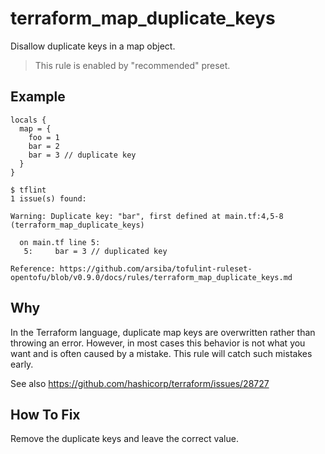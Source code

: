 # terraform_map_duplicate_keys

Disallow duplicate keys in a map object.

> This rule is enabled by "recommended" preset.

## Example

```hcl
locals {
  map = {
    foo = 1
    bar = 2
    bar = 3 // duplicate key
  }
}
```

```
$ tflint
1 issue(s) found:

Warning: Duplicate key: "bar", first defined at main.tf:4,5-8 (terraform_map_duplicate_keys)

  on main.tf line 5:
   5:     bar = 3 // duplicated key

Reference: https://github.com/arsiba/tofulint-ruleset-opentofu/blob/v0.9.0/docs/rules/terraform_map_duplicate_keys.md
```

## Why

In the Terraform language, duplicate map keys are overwritten rather than throwing an error. However, in most cases this behavior is not what you want and is often caused by a mistake. This rule will catch such mistakes early.

See also https://github.com/hashicorp/terraform/issues/28727

## How To Fix

Remove the duplicate keys and leave the correct value.
